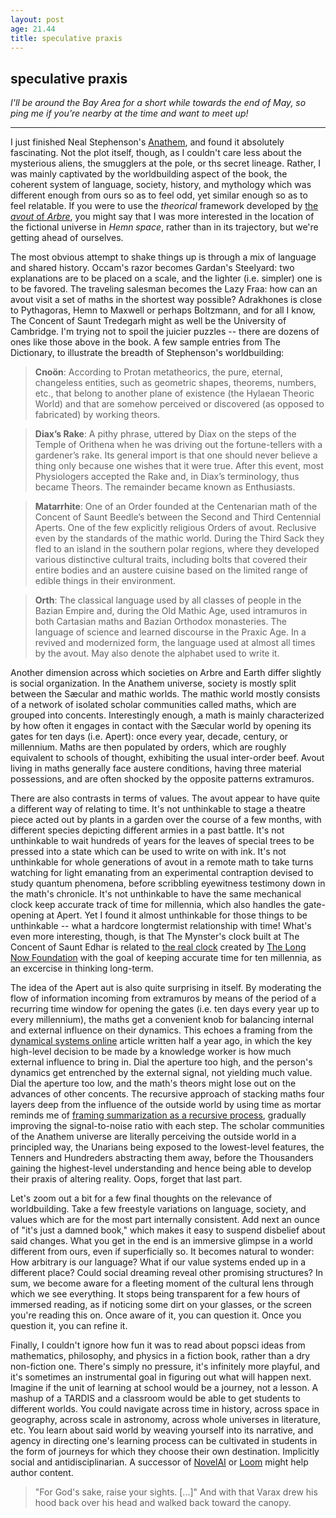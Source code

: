 ```yaml
---
layout: post
age: 21.44
title: speculative praxis
---
```


## speculative praxis

_I'll be around the Bay Area for a short while towards the end of May, so ping me if you're nearby at the time and want to meet up!_

---

I just finished Neal Stephenson's [Anathem](https://nealstephenson.com/anathem.html), and found it absolutely fascinating. Not the plot itself, though, as I couldn't care less about the mysterious aliens, the smugglers at the pole, or ths secret lineage. Rather, I was mainly captivated by the worldbuilding aspect of the book, the coherent system of language, society, history, and mythology which was different enough from ours so as to feel odd, yet similar enough so as to feel relatable. If you were to use the _theorical_ framework developed by [the _avout_ of _Arbre_](https://www.youtube.com/watch?v=s1TmFLxB19U), you might say that I was more interested in the location of the fictional universe in _Hemn space_, rather than in its trajectory, but we're getting ahead of ourselves.

The most obvious attempt to shake things up is through a mix of language and shared history. Occam's razor becomes Gardan's Steelyard: two explanations are to be placed on a scale, and the lighter (i.e. simpler) one is to be favored. The traveling salesman becomes the Lazy Fraa: how can an avout visit a set of maths in the shortest way possible? Adrakhones is close to Pythagoras, Hemn to Maxwell or perhaps Boltzmann, and for all I know, The Concent of Saunt Tredegarh might as well be the University of Cambridge. I'm trying not to spoil the juicier puzzles -- there are dozens of ones like those above in the book. A few sample entries from The Dictionary, to illustrate the breadth of Stephenson's worldbuilding:

> **Cnoön**: According to Protan metatheorics, the pure, eternal, changeless entities, such as geometric shapes, theorems, numbers, etc., that belong to another plane of existence (the Hylaean Theoric World) and that are somehow perceived or discovered (as opposed to fabricated) by working theors.

> **Diax’s Rake**: A pithy phrase, uttered by Diax on the steps of the Temple of Orithena when he was driving out the fortune-tellers with a gardener’s rake. Its general import is that one should never believe a thing only because one wishes that it were true. After this event, most Physiologers accepted the Rake and, in Diax’s terminology, thus became Theors. The remainder became known as Enthusiasts.

> **Matarrhite**: One of an Order founded at the Centenarian math of the Concent of Saunt Beedle’s between the Second and Third Centennial Aperts. One of the few explicitly religious Orders of avout. Reclusive even by the standards of the mathic world. During the Third Sack they fled to an island in the southern polar regions, where they developed various distinctive cultural traits, including bolts that covered their entire bodies and an austere cuisine based on the limited range of edible things in their environment.

> **Orth**: The classical language used by all classes of people in the Bazian Empire and, during the Old Mathic Age, used intramuros in both Cartasian maths and Bazian Orthodox monasteries. The language of science and learned discourse in the Praxic Age. In a revived and modernized form, the language used at almost all times by the avout. May also denote the alphabet used to write it.

Another dimension across which societies on Arbre and Earth differ slightly is social organization. In the Anathem universe, society is mostly split between the Sæcular and mathic worlds. The mathic world mostly consists of a network of isolated scholar communities called maths, which are grouped into concents. Interestingly enough, a math is mainly characterized by how often it engages in contact with the Sæcular world by opening its gates for ten days (i.e. Apert): once every year, decade, century, or millennium. Maths are then populated by orders, which are roughly equivalent to schools of thought, exhibiting the usual inter-order beef. Avout living in maths generally face austere conditions, having three material possessions, and are often shocked by the opposite patterns extramuros.

There are also contrasts in terms of values. The avout appear to have quite a different way of relating to time. It's not unthinkable to stage a theatre piece acted out by plants in a garden over the course of a few months, with different species depicting different armies in a past battle. It's not unthinkable to wait hundreds of years for the leaves of special trees to be pressed into a state which can be used to write on with ink. It's not unthinkable for whole generations of avout in a remote math to take turns watching for light emanating from an experimental contraption devised to study quantum phenomena, before scribbling eyewitness testimony down in the math's chronicle. It's not unthinkable to have the same mechanical clock keep accurate track of time for millennia, which also handles the gate-opening at Apert. Yet I found it almost unthinkable for those things to be unthinkable -- what a hardcore longtermist relationship with time! What's even more interesting, though, is that The Mynster's clock built at The Concent of Saunt Edhar is related to [the real clock](https://longnow.org/clock/) created by [The Long Now Foundation](https://longnow.org/) with the goal of keeping accurate time for ten millennia, as an excercise in thinking long-term.

The idea of the Apert aut is also quite surprising in itself. By moderating the flow of information incoming from extramuros by means of the period of a recurring time window for opening the gates (i.e. ten days every year up to every millennium), the maths get a convenient knob for balancing internal and external influence on their dynamics. This echoes a framing from the [dynamical systems online](/reflections/dynamical-systems-online) article written half a year ago, in which the key high-level decision to be made by a knowledge worker is how much external influence to bring in. Dial the aperture too high, and the person's dynamics get entrenched by the external signal, not yielding much value. Dial the aperture too low, and the math's theors might lose out on the advances of other concents. The recursive approach of stacking maths four layers deep from the influence of the outside world by using time as mortar reminds me of [framing summarization as a recursive process](https://universalprior.substack.com/p/task-decomposition-and-scientific?s=r), gradually improving the signal-to-noise ratio with each step. The scholar communities of the Anathem universe are literally perceiving the outside world in a principled way, the Unarians being exposed to the lowest-level features, the Tenners and Hundreders abstracting them away, before the Thousanders gaining the highest-level understanding and hence being able to develop their praxis of altering reality. Oops, forget that last part.

Let's zoom out a bit for a few final thoughts on the relevance of worldbuilding. Take a few freestyle variations on language, society, and values which are for the most part internally consistent. Add next an ounce of "it's just a damned book," which makes it easy to suspend disbelief about said changes. What you get in the end is an immersive glimpse in a world different from ours, even if superficially so. It becomes natural to wonder: How arbitrary is our language? What if our value systems ended up in a different place? Could social dreaming reveal other promising structures? In sum, we become aware for a fleeting moment of the cultural lens through which we see everything. It stops being transparent for a few hours of immersed reading, as if noticing some dirt on your glasses, or the screen you're reading this on. Once aware of it, you can question it. Once you question it, you can refine it.

Finally, I couldn't ignore how fun it was to read about popsci ideas from mathematics, philosophy, and physics in a fiction book, rather than a dry non-fiction one. There's simply no pressure, it's infinitely more playful, and it's sometimes an instrumental goal in figuring out what will happen next. Imagine if the unit of learning at school would be a journey, not a lesson. A mashup of a TARDIS and a classroom would be able to get students to different worlds. You could navigate across time in history, across space in geography, across scale in astronomy, across whole universes in literature, etc. You learn about said world by weaving yourself into its narrative, and agency in directing one's learning process can be cultivated in students in the form of journeys for which they choose their own destination. Implicitly social and antidisciplinarian. A successor of [NovelAI](https://novelai.net/) or [Loom](https://generative.ink/posts/loom-interface-to-the-multiverse/) might help author content.

> "For God's sake, raise your sights. [...]" And with that Varax drew his hood back over his head and walked back toward the canopy.
